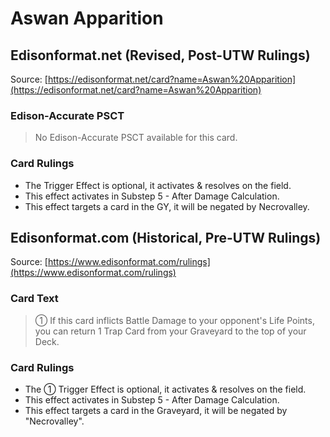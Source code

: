 # Aswan Apparition

## Edisonformat.net (Revised, Post-UTW Rulings)

Source: [https://edisonformat.net/card?name=Aswan%20Apparition](https://edisonformat.net/card?name=Aswan%20Apparition)

### Edison-Accurate PSCT

> No Edison-Accurate PSCT available for this card.

### Card Rulings

*   The Trigger Effect is optional, it activates & resolves on the field.
*   This effect activates in Substep 5 - After Damage Calculation.
*   This effect targets a card in the GY, it will be negated by Necrovalley.


## Edisonformat.com (Historical, Pre-UTW Rulings)

Source: [https://www.edisonformat.com/rulings](https://www.edisonformat.com/rulings)

### Card Text

> ① If this card inflicts Battle Damage to your opponent's Life Points, you can return 1 Trap Card from your Graveyard to the top of your Deck.

### Card Rulings

*   The ① Trigger Effect is optional, it activates & resolves on the field.
*   This effect activates in Substep 5 - After Damage Calculation.
*   This effect targets a card in the Graveyard, it will be negated by "Necrovalley".



